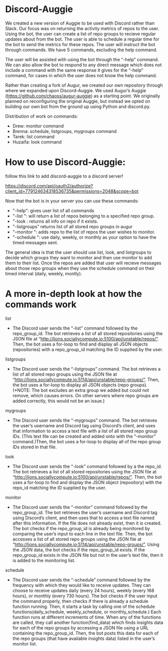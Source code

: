 # Discord-Auggie
We created a new version of Auggie to be used with Discord rather than Slack. Our focus was on returning the activity metrics of repos to the user. Using the bot, the user can create a list of repo groups to recieve regular updates about from the bot. The user is able to schedule a regular time for the bot to send the metrics for these repos. The user will instruct the bot through commands. We have 5 commands, excluding the help command.

The user will be assisted with using the bot through the “-help” command. We can also allow the bot to respond to any direct message which does not include a command with the same response it gives for the “-help” command, for cases in which the user does not know the help command.

Rather than creating a fork of Augur, we created our own repository through where we expanded upon Discord-Auggie. We used Augur’s Auggie (https://github.com/chaoss/augur-auggie) as a starting point. We originally planned on reconfiguring the original Auggie, but instead we opted on building our own bot from the ground up using Python and discord.py.

Distribution of work on commands:
- Drew: monitor command
- Brenna: schedule, listgroups, mygroups command
- Tarek: list command
- Huzaifa: look command

# How to use Discord-Auggie: 
follow this link to add discord-auggie to a discord server!

https://discord.com/api/oauth2/authorize?client_id=779124634318536735&permissions=2048&scope=bot

Now that the bot is in your server you can use these commands: 

- "-help": gives user list of all commands
- "-list <repo group ID>": will return a list of repos belonging to a specified repo group.
- "-look <repo ID>: returns all info on repo if it exists.
- "-listgroups" returns list of all stored repo groups in augur
- "-monitor <repo group ID>": adds repo to the list of repos the user wishes to monitor.
- "-schedule <frequency>": use daily, weekly, or monthly as your option to have the timed messages sent. 

The general idea is that the user should use list, look, and listgroups to decide which groups they want to monitor and then use monitor to add them to their list. Once the repos are added that user will recieve messages about those repo groups when they use the schedule command on their timed interval (daily, weekly, montly). 

# A more in-depth look at how the commands work
list 

- The Discord user sends the “-list” command followed by the repo_group_id. The bot retrieves a list of all stored repositories using the JSON file at “http://lions.sociallycompute.io:5100/api/unstable/repos/“. Then, the bot uses a for-loop to find and display all JSON objects (repositories) with a repo_group_id matching the ID supplied by the user. 

listgroups

- The Discord user sends the “-listgroups” command. The bot retrieves a list of all stored repo groups using the JSON file at “http://lions.sociallycompute.io:5114/api/unstable/repo-groups/“. Then, the bot uses a for-loop to display all JSON objects (repo groups). (*NOTE: The bot excludes an extra group we added but could not remove, which causes errors. On other servers where repo groups are added correctly, this would not be an issue.)

mygroups

- The Discord user sends the “-mygroups” command. The bot retrieves the user’s username and Discord tag using Discord’s client, and uses that information to access a text file with a list of all stored repo group IDs.  (This text file can be created and added onto with the “-monitor” command.)Then, the bot uses a for-loop to display all of the repo group IDs stored in that file. 

look 

- The Discord user sends the “-look” command followed by a the repo_id. The bot retrieves a list of all stored repositories using the JSON file at “http://lions.sociallycompute.io:5100/api/unstable/repos/“. Then, the bot uses a for-loop to find and display the JSON object (repository) with the repo_id matching the ID supplied by the user. 

monitor

- The Discord user sends the “-monitor” command followed by the repo_group_id. The bot retrieves the user’s username and Discord tag using Discord’s client, and then uses that to access a text file named after this information. If the file does not already exist, then it is created. The bot checks if the repo_group_id is already being monitored by comparing the user’s input to each line in the text file. Then, the bot accesses a list of all stored repo groups using the JSON file at “http://lions.sociallycompute.io:5114/api/unstable/repo-groups/”. Using the JSON data, the bot checks if the repo_group_id exists. If the repo_group_id exists in the JSON file but not in the user’s text file, then it is added to the monitoring list.

schedule 

- The Discord user sends the “-schedule” command followed by the frequency with which they would like to receive updates. They can choose to receive updates daily (every 24 hours), weekly (every 168 hours), or monthly (every 730 hours).  The bot checks if the user input the command properly, then checks if there is already a schedule function running. Then, it starts a task by calling one of the schedule functions(daily_schedule, weekly_schedule, or monthly_schedule.) Each function runs at different increments of time. When any of the functions are called, they call another function(find_data) which finds insights data for each of the repo groups by accessing a JSON file using a URL containing the repo_group_id. Then, the bot posts this data for each of the repo groups (that have available insights data) listed in the user’s monitor list.
